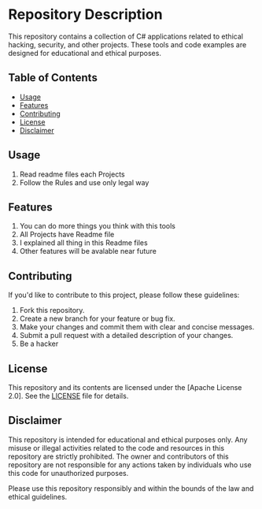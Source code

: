 # Repository Description

This repository contains a collection of C# applications related to ethical hacking, security, and other projects. These tools and code examples are designed for educational and ethical purposes.

## Table of Contents

- [Usage](#usage)
- [Features](#features)
- [Contributing](#contributing)
- [License](#license)
- [Disclaimer](#disclaimer)


## Usage

1. Read readme files each Projects
2. Follow the Rules and use only legal way


## Features

1. You can do more things you think with this tools
2. All Projects have Readme file
3. I explained all thing in this Readme files
4. Other features will be avalable near future

## Contributing

If you'd like to contribute to this project, please follow these guidelines:

1. Fork this repository.
2. Create a new branch for your feature or bug fix.
3. Make your changes and commit them with clear and concise messages.
4. Submit a pull request with a detailed description of your changes.
5. Be a hacker
   
## License

This repository and its contents are licensed under the [Apache License 2.0]. See the [LICENSE](LICENSE) file for details.

## Disclaimer

This repository is intended for educational and ethical purposes only. Any misuse or illegal activities related to the code and resources in this repository are strictly prohibited. The owner and contributors of this repository are not responsible for any actions taken by individuals who use this code for unauthorized purposes.

Please use this repository responsibly and within the bounds of the law and ethical guidelines.
